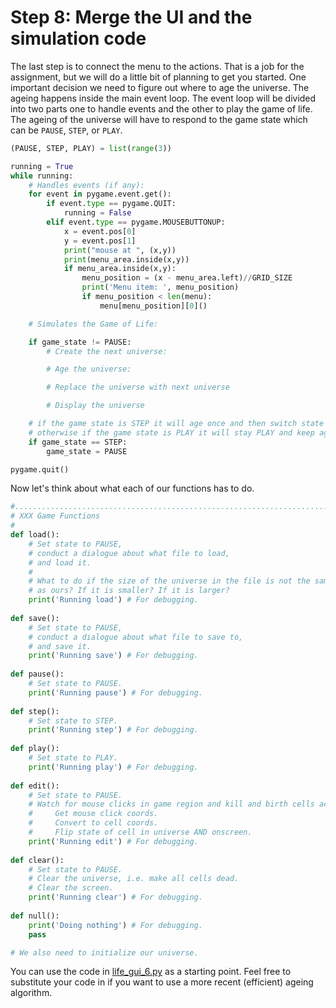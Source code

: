 # Step 8: Merge the UI and the simulation code

The last step is to connect the menu to the actions. That is a job for 
the assignment, but we will do a little bit of planning to get you 
started. One important decision we need to figure out where to age the 
universe. The ageing happens inside the main event loop. The event loop 
will be divided into two parts one to handle events and the other to 
play the game of life. The ageing of the universe will have to respond 
to the game state which can be `PAUSE`, `STEP`, or `PLAY`.

```python
(PAUSE, STEP, PLAY) = list(range(3))

running = True
while running:
    # Handles events (if any):
    for event in pygame.event.get():
        if event.type == pygame.QUIT:
            running = False
        elif event.type == pygame.MOUSEBUTTONUP:
            x = event.pos[0]
            y = event.pos[1]
            print("mouse at ", (x,y))
            print(menu_area.inside(x,y)) 
            if menu_area.inside(x,y):
                menu_position = (x - menu_area.left)//GRID_SIZE
                print('Menu item: ', menu_position)
                if menu_position < len(menu):
                    menu[menu_position][0]()

    # Simulates the Game of Life:

    if game_state != PAUSE: 
        # Create the next universe:

        # Age the universe:

        # Replace the universe with next universe

        # Display the universe

    # if the game state is STEP it will age once and then switch state back to PAUSE
    # otherwise if the game state is PLAY it will stay PLAY and keep ageing the universe
    if game_state == STEP:
        game_state = PAUSE

pygame.quit()
```

Now let's think about what each of our functions has to do.

```python
#...............................................................................
# XXX Game Functions
#
def load():
    # Set state to PAUSE,
    # conduct a dialogue about what file to load,
    # and load it.
    #
    # What to do if the size of the universe in the file is not the same
    # as ours? If it is smaller? If it is larger?
    print('Running load') # For debugging.
    
def save():
    # Set state to PAUSE,
    # conduct a dialogue about what file to save to,
    # and save it.
    print('Running save') # For debugging.
    
def pause():
    # Set state to PAUSE.
    print('Running pause') # For debugging.
    
def step():
    # Set state to STEP.
    print('Running step') # For debugging.
    
def play():
    # Set state to PLAY.
    print('Running play') # For debugging.
    
def edit():
    # Set state to PAUSE.
    # Watch for mouse clicks in game region and kill and birth cells accordingly.
    #     Get mouse click coords.
    #     Convert to cell coords.
    #     Flip state of cell in universe AND onscreen.
    print('Running edit') # For debugging.
    
def clear():
    # Set state to PAUSE.
    # Clear the universe, i.e. make all cells dead.
    # Clear the screen.
    print('Running clear') # For debugging.
    
def null():
    print('Doing nothing') # For debugging.
    pass

# We also need to initialize our universe.

```

You can use the code in [life_gui_6.py](life_gui_6.py) as a starting 
point. Feel free to substitute your code in if you want to use a more 
recent (efficient) ageing algorithm.  